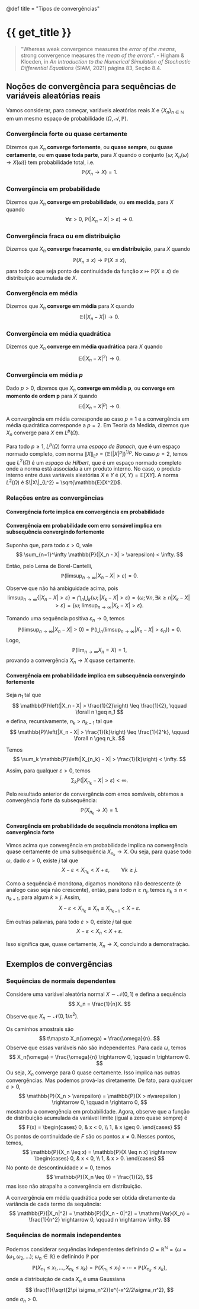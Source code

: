 @def title = "Tipos de convergências"

# {{ get_title }}

> "Whereas weak convergence measures the *error of the means*, strong convergence measures the *mean of the errors*". - Higham & Kloeden, in *An Introduction to the Numerical Simulation of Stochastic Differential Equations* (SIAM, 2021) página 83, Seção 8.4.

## Noções de convergência para sequências de variáveis aleatórias reais

Vamos considerar, para começar, variáveis aleatórias reais $X$ e $\{X_n\}_{n\in \mathbb{N}}$ em um mesmo espaço de probabilidade $(\Omega, \mathcal{A}, \mathbb{P})$.

### Convergência forte ou quase certamente

Dizemos que $X_n$ **converge fortemente**, ou **quase sempre**, ou **quase certamente**, ou **em quase toda parte**, para $X$ quando o conjunto $\{\omega; \;X_n(\omega) \rightarrow X(\omega)\}$ tem probabilidade total, i.e.
$$
\mathbb{P}(X_n \rightarrow X) = 1.
$$

### Convergência em probabilidade

Dizemos que $X_n$ **converge em probabilidade**, ou **em medida**, para $X$ quando
$$
\forall \varepsilon > 0, \; \mathbb{P}(|X_n - X| > \varepsilon) \rightarrow 0.
$$

### Convergência fraca ou em distribuição

Dizemos que $X_n$ **converge fracamente**, ou **em distribuição**, para $X$ quando
$$
\mathbb{P}(X_n \leq x) \rightarrow \mathbb{P}(X \leq x),
$$
para todo $x$ que seja ponto de continuidade da função $x \mapsto \mathbb{P}(X \leq x)$ de distribuição acumulada de $X$.

### Convergência em média

Dizemos que $X_n$ **converge em média** para $X$ quando
$$
\mathbb{E}(|X_n - X|) \rightarrow 0.
$$

### Convergência em média quadrática

Dizemos que $X_n$ **converge em média quadrática** para $X$ quando
$$
\mathbb{E}(|X_n - X|^2) \rightarrow 0.
$$

### Convergência em média $p$

Dado $p > 0$, dizemos que $X_n$ **converge em média p**, ou **converge em momento de ordem p** para $X$ quando
$$
\mathbb{E}(|X_n - X|^p) \rightarrow 0.
$$

A convergência em média corresponde ao caso $p = 1$ e a convergência em média quadrática corresponde a $p = 2$. Em Teoria da Medida, dizemos que $X_n$ converge para $X$ em $L^p(\Omega)$.

Para todo $p \geq 1$, $L^p(\Omega)$ forma uma *espaço de Banach*, que é um espaço normado completo, com norma $\|X\|_{L^p} = \left(\mathbb{E}[|X|^p]\right)^{1/p}$. No caso $p = 2$, temos que $L^2(\Omega)$ é um *espaço de Hilbert*, que é um espaço normado completo onde a norma está associada a um produto interno. No caso, o produto interno entre duas variáveis aleatórias $X$ e $Y$ é $\langle X, Y \rangle = \mathbb{E}[XY]$. A norma $L^2(\Omega)$ é $\|X\|_{L^2} = \sqrt{\mathbb{E}[X^2]}$.

### Relações entre as convergências

#### Convergência forte implica em convergência em probabilidade

#### Convergência em probabilidade com erro somável implica em subsequência convergindo fortemente

Suponha que, para todo $\varepsilon > 0$, vale
$$
\sum_{n=1}^\infty \mathbb{P}(|X_n - X| > \varepsilon) < \infty.
$$

Então, pelo Lema de Borel-Cantelli,
$$
\mathbb{P}(\limsup_{n\rightarrow\infty} |X_n - X| > \varepsilon) = 0.
$$

Observe que não há ambiguidade acima, pois
$$
\limsup_{n\rightarrow\infty} \{|X_n - X| > \varepsilon\} = 
\bigcap_n \bigcup_k \{\omega; |X_k - X| > \varepsilon\} = \left\{\omega; \forall n, \exists k\geq n |X_k - X| > \varepsilon \right\} = \left\{\omega; \;\limsup_{n\rightarrow \infty}|X_k - X| > \varepsilon\right\}.
$$

Tomando uma sequência positiva $\varepsilon_n \rightarrow 0$, temos
$$
\mathbb{P}\left(\limsup_{n\rightarrow\infty} |X_n - X| > 0\right) = \mathbb{P}\left(\bigcup_n \left(\limsup_{n\rightarrow\infty} |X_n - X| > \varepsilon_n\right)\right) = 0.
$$
Logo,
$$
\mathbb{P}\left(\lim_{n\rightarrow \infty} X_n = X\right) = 1,
$$
provando a convergência $X_n \rightarrow X$ quase certamente.

#### Convergência em probabilidade implica em subsequência convergindo fortemente

Seja $n_1$ tal que
$$
\mathbb{P}\left(|X_n - X| > \frac{1}{2}\right) \leq \frac{1}{2}, \qquad \forall n \geq n_1
$$
e defina, recursivamente, $n_k > n_{k-1}$ tal que
$$
\mathbb{P}\left(|X_n - X| > \frac{1}{k}\right) \leq \frac{1}{2^k}, \qquad \forall n \geq n_k.
$$

Temos
$$
\sum_k \mathbb{P}\left(|X_{n_k} - X| > \frac{1}{k}\right) < \infty.
$$

Assim, para qualquer $\varepsilon > 0$, temos
$$
\sum_k \mathbb{P}\left(|X_{n_k} - X| > \varepsilon\right) < \infty.
$$

Pelo resultado anterior de convergência com erros somáveis, obtemos a convergência forte da subsequência:
$$
\mathbb{P}\left( X_{n_k} \rightarrow X \right) = 1.
$$

#### Convergência em probabilidade de sequência monótona implica em convergência forte

Vimos acima que convergência em probabilidade implica na convergência quase certamente de uma subsequência $X_{n_k} \rightarrow X$. Ou seja, para quase todo $\omega$, dado $\varepsilon > 0$, existe $j$ tal que
$$
X - \varepsilon < X_{n_k} < X + \varepsilon, \qquad \forall k \geq j.
$$

Como a sequência é monótona, digamos monótona não decrescente (é análogo caso seja não crescente), então, para todo $n \geq n_j$, temos $n_k \leq n < n_{k+1}$, para algum $k \geq j$. Assim,
$$
X - \varepsilon < X_{n_k} \leq X_n \leq X_{n_{k+1}} < X + \varepsilon.
$$

Em outras palavras, para todo $\varepsilon > 0$, existe $j$ tal que
$$
X - \varepsilon < X_n < X + \varepsilon.
$$

Isso significa que, quase certamente, $X_n \rightarrow X$, concluindo a demonstração.

## Exemplos de convergências

### Sequências de normais dependentes

Considere uma variável aleatória normal $X \sim \mathcal{N}(0, 1)$ e defina a sequência
$$
X_n = \frac{1}{n}X.
$$

Observe que $X_n \sim \mathcal{N}(0, 1/n^2)$.

Os caminhos amostrais são
$$
t\mapsto X_n(\omega) = \frac{\omega}{n}.
$$
Observe que essas variáveis não são independentes. Para cada $\omega$, temos
$$
X_n(\omega) = \frac{\omega}{n} \rightarrow 0, \qquad n \rightarrow 0.
$$
Ou seja, $X_n$ converge para $0$ quase certamente. Isso implica nas outras convergências. Mas podemos prová-las diretamente. De fato, para qualquer $\varepsilon > 0$,
$$
\mathbb{P}(X_n > \varepsilon) = \mathbb{P}(X > n\varepsilon ) \rightarrow 0, \qquad n \rightarro 0,
$$
mostrando a convergência em probabilidade. Agora, observe que a função de distribuição acumulada da variável limite (igual a zero quase sempre) é
$$
F(x) = \begin{cases} 0, & x < 0, \\
1, & x \geq 0.
\end{cases}
$$
Os pontos de continuidade de $F$ são os pontos $x \neq 0$. Nesses pontos, temos,
$$
\mathbb{P}(X_n \leq x) = \mathbb{P}(X \leq n x) \rightarrow \begin{cases} 0, & x < 0, \\
1, & x > 0.
\end{cases}
$$
No ponto de descontinuidade $x = 0$, temos
$$
\mathbb{P}(X_n \leq 0) = \frac{1}{2},
$$
mas isso não atrapalha a convergência em distribuição.

A convergência em média quadrática pode ser obtida diretamente da variância de cada termo da sequência:
$$
\mathbb{P}(|X_n|^2) = \mathbb{P}(|X_n - 0|^2) = \mathrm{Var}(X_n) = \frac{1}{n^2} \rightarrow 0, \qquad n \rightarrow \infty.
$$

### Sequências de normais independentes

Podemos considerar sequências independentes definindo $\Omega = \mathbb{R}^\mathbb{N} = \{\omega = (\omega_1, \omega_2, \ldots); \;\omega_n\in \mathbb{R}\}$ e definindo $\mathbb{P}$ por
$$
\mathbb{P}(X_{n_1} \leq x_1, \ldots, X_{n_k} \leq x_k) = \mathbb{P}(X_{n_1}\leq x_1)\times \cdots \times \mathbb{P}(X_{n_k}\leq x_k),
$$
onde a distribuição de cada $X_n$ é uma Gaussiana
$$
\frac{1}{\sqrt{2\pi \sigma_n^2}}e^{-x^2/2\sigma_n^2},
$$
onde $\sigma_n > 0$.